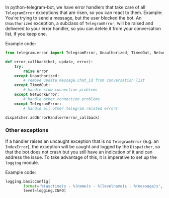 In python-telegram-bot, we have error handlers that take care of all `TelegramError` exceptions that are risen, so you can react to them.
Example: You're trying to send a message, but the user blocked the bot. An `Unauthorized` exception, a subclass of `TelegramError`, will be raised and delivered to your error handler, so you can delete it from your conversation list, if you keep one.


Example code:

```python
from telegram.error import TelegramError, Unauthorized, TimedOut, NetworkError

def error_callback(bot, update, error):
    try:
        raise error
    except Unauthorized:
        # remove update.message.chat_id from conversation list
    except TimedOut:
        # handle slow connection problems
    except NetworkError:
        # handle other connection problems
    except TelegramError:
        # handle all other telegram related errors

dispatcher.addErrorHandler(error_callback)
```

### Other exceptions
If a handler raises an uncaught exception that is no `TelegramError` (e.g. an `IndexError`), the exception will be caught and logged by the `Dispatcher`, so that the bot does not crash but you still have an indication of it and can address the issue. To take advantage of this, it is imperative to set up the `logging` module.


Example code:

```python
logging.basicConfig(
        format='%(asctime)s - %(name)s - %(levelname)s - %(message)s',
        level=logging.INFO)
```